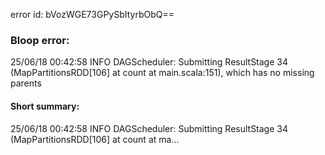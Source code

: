 error id: bVozWGE73GPySbItyrbObQ==
### Bloop error:

25/06/18 00:42:58 INFO DAGScheduler: Submitting ResultStage 34 (MapPartitionsRDD[106] at count at main.scala:151), which has no missing parents
#### Short summary: 

25/06/18 00:42:58 INFO DAGScheduler: Submitting ResultStage 34 (MapPartitionsRDD[106] at count at ma...